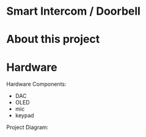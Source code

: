 # __Smart Intercom / Doorbell__
# __About this project__

# Hardware
Hardware Components:
- DAC
- OLED
- mic
- keypad

Project Diagram:
